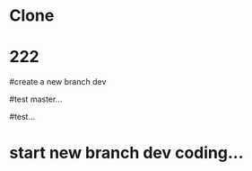 # Clone

# 222

#create a new branch dev

#test master...

#test...

# start new branch dev coding...